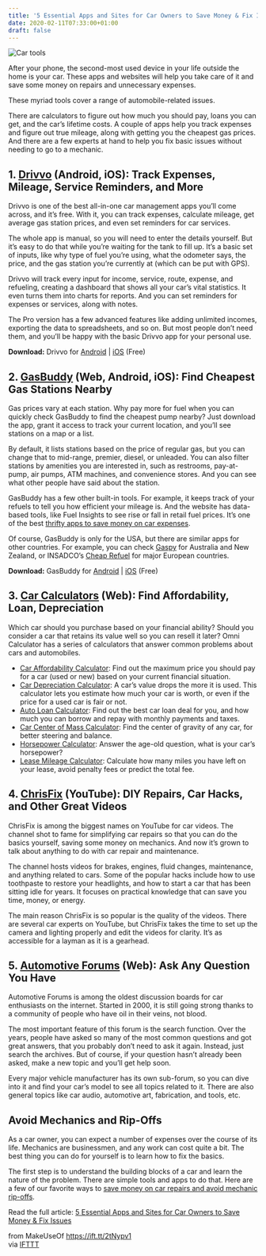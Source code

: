 ```yaml
---
title: '5 Essential Apps and Sites for Car Owners to Save Money & Fix Issues'
date: 2020-02-11T07:33:00+01:00
draft: false
---
```


![Car tools](https://static.makeuseof.com/wp-content/uploads/2020/02/Car-mechanic.jpg)

After your phone, the second-most used device in your life outside the home is your car. These apps and websites will help you take care of it and save some money on repairs and unnecessary expenses.

These myriad tools cover a range of automobile-related issues.

There are calculators to figure out how much you should pay, loans you can get, and the car’s lifetime costs. A couple of apps help you track expenses and figure out true mileage, along with getting you the cheapest gas prices. And there are a few experts at hand to help you fix basic issues without needing to go to a mechanic.

1\. [Drivvo](https://www.drivvo.com/en) (Android, iOS): Track Expenses, Mileage, Service Reminders, and More
------------------------------------------------------------------------------------------------------------

[](//static.makeuseof.com/wp-content/uploads/2020/02/cars-save-money-repairs-drivvo-1.png)

[](//static.makeuseof.com/wp-content/uploads/2020/02/cars-save-money-repairs-drivvo-2.jpg)

Drivvo is one of the best all-in-one car management apps you’ll come across, and it’s free. With it, you can track expenses, calculate mileage, get average gas station prices, and even set reminders for car services.

The whole app is manual, so you will need to enter the details yourself. But it’s easy to do that while you’re waiting for the tank to fill up. It’s a basic set of inputs, like why type of fuel you’re using, what the odometer says, the price, and the gas station you’re currently at (which can be put with GPS).

Drivvo will track every input for income, service, route, expense, and refueling, creating a dashboard that shows all your car’s vital statistics. It even turns them into charts for reports. And you can set reminders for expenses or services, along with notes.

The Pro version has a few advanced features like adding unlimited incomes, exporting the data to spreadsheets, and so on. But most people don’t need them, and you’ll be happy with the basic Drivvo app for your personal use.

**Download:** Drivvo for [Android](https://play.google.com/store/apps/details?id=br.com.ctncardoso.ctncar) | [iOS](https://apps.apple.com/app/id1206041425) (Free)

2\. [GasBuddy](https://www.gasbuddy.com/) (Web, Android, iOS): Find Cheapest Gas Stations Nearby
------------------------------------------------------------------------------------------------

Gas prices vary at each station. Why pay more for fuel when you can quickly check GasBuddy to find the cheapest pump nearby? Just download the app, grant it access to track your current location, and you’ll see stations on a map or a list.

By default, it lists stations based on the price of regular gas, but you can change that to mid-range, premier, diesel, or unleaded. You can also filter stations by amenities you are interested in, such as restrooms, pay-at-pump, air pumps, ATM machines, and convenience stores. And you can see what other people have said about the station.

GasBuddy has a few other built-in tools. For example, it keeps track of your refuels to tell you how efficient your mileage is. And the website has data-based tools, like Fuel Insights to see rise or fall in retail fuel prices. It’s one of the best [thrifty apps to save money on car expenses](//www.makeuseof.com/tag/android-apps-car-expenses/).

Of course, GasBuddy is only for the USA, but there are similar apps for other countries. For example, you can check [Gaspy](https://gaspy.nz/) for Australia and New Zealand, or INSADCO’s [Cheap Refuel](https://play.google.com/store/apps/details?id=com.insadco.billigtankenlite&hl=en_IN) for major European countries.

**Download:** GasBuddy for [Android](https://play.google.com/store/apps/details?id=gbis.gbandroid&hl=en_IN) | [iOS](https://apps.apple.com/us/app/gasbuddy-find-cheap-gas-prices/id406719683) (Free)

3\. [Car Calculators](https://www.omnicalculator.com/finance/car-affordability) (Web): Find Affordability, Loan, Depreciation
-----------------------------------------------------------------------------------------------------------------------------

Which car should you purchase based on your financial ability? Should you consider a car that retains its value well so you can resell it later? Omni Calculator has a series of calculators that answer common problems about cars and automobiles.

*   [Car Affordability Calculator](https://www.omnicalculator.com/finance/car-affordability): Find out the maximum price you should pay for a car (used or new) based on your current financial situation.
*   [Car Depreciation Calculator](https://www.omnicalculator.com/finance/Car-depreciation): A car’s value drops the more it is used. This calculator lets you estimate how much your car is worth, or even if the price for a used car is fair or not.
*   [Auto Loan Calculator](https://www.omnicalculator.com/finance/auto-loan): Find out the best car loan deal for you, and how much you can borrow and repay with monthly payments and taxes.
*   [Car Center of Mass Calculator](https://www.omnicalculator.com/physics/car-mass-center): Find the center of gravity of any car, for better steering and balance.
*   [Horsepower Calculator](https://www.omnicalculator.com/everyday-life/horsepower): Answer the age-old question, what is your car’s horsepower?
*   [Lease Mileage Calculator](https://www.omnicalculator.com/finance/lease-mileage): Calculate how many miles you have left on your lease, avoid penalty fees or predict the total fee.

4\. [ChrisFix](https://www.youtube.com/c/chrisfix) (YouTube): DIY Repairs, Car Hacks, and Other Great Videos
------------------------------------------------------------------------------------------------------------

ChrisFix is among the biggest names on YouTube for car videos. The channel shot to fame for simplifying car repairs so that you can do the basics yourself, saving some money on mechanics. And now it’s grown to talk about anything to do with car repair and maintenance.

The channel hosts videos for brakes, engines, fluid changes, maintenance, and anything related to cars. Some of the popular hacks include how to use toothpaste to restore your headlights, and how to start a car that has been sitting idle for years. It focuses on practical knowledge that can save you time, money, or energy.

The main reason ChrisFix is so popular is the quality of the videos. There are several car experts on YouTube, but ChrisFix takes the time to set up the camera and lighting properly and edit the videos for clarity. It’s as accessible for a layman as it is a gearhead.

5\. [Automotive Forums](http://www.automotiveforums.com/) (Web): Ask Any Question You Have
------------------------------------------------------------------------------------------

Automotive Forums is among the oldest discussion boards for car enthusiasts on the internet. Started in 2000, it is still going strong thanks to a community of people who have oil in their veins, not blood.

The most important feature of this forum is the search function. Over the years, people have asked so many of the most common questions and got great answers, that you probably don’t need to ask it again. Instead, just search the archives. But of course, if your question hasn’t already been asked, make a new topic and you’ll get help soon.

Every major vehicle manufacturer has its own sub-forum, so you can dive into it and find your car’s model to see all topics related to it. There are also general topics like car audio, automotive art, fabrication, and tools, etc.

Avoid Mechanics and Rip-Offs
----------------------------

As a car owner, you can expect a number of expenses over the course of its life. Mechanics are businessmen, and any work can cost quite a bit. The best thing you can do for yourself is to learn how to fix the basics.

The first step is to understand the building blocks of a car and learn the nature of the problem. There are simple tools and apps to do that. Here are a few of our favorite ways to [save money on car repairs and avoid mechanic rip-offs](//www.makeuseof.com/tag/ways-save-money-car-repairs-avoid-mechanic-rip-offs/).

Read the full article: [5 Essential Apps and Sites for Car Owners to Save Money & Fix Issues](https://www.makeuseof.com/tag/apps-sites-car-owners-save-money-fix-issues/)

  
  
from MakeUseOf https://ift.tt/2tNypv1  
via [IFTTT](https://ifttt.com/?ref=da&site=blogger)